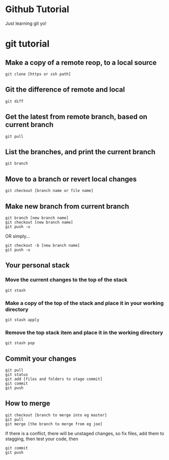 # Github Tutorial
Just learning git yo!

# git tutorial

## Make a copy of a remote reop, to a local source
```
git clone [https or ssh path]
```

## Git the difference of remote and local
```
git diff
```

## Get the latest from remote branch, based on current branch
```
git pull
```

## List the branches, and print the current branch
```
git branch
```

## Move to a branch or revert local changes
```
git checkout [branch name or file name]
```

## Make new branch from current branch
```
git branch [new branch name]
git checkout [new branch name]
git push -u
```

OR simply...

```
git checkout -b [new branch name]
git push -u
```

## Your personal stack

### Move the current changes to the top of the stack
```
git stash
```

### Make a copy of the top of the stack and place it in your working directory
```
git stash apply
```

### Remove the top stack item and place it in the working directory
```
git stash pop
```

## Commit your changes
```
git pull
git status
git add [files and folders to stage commit]
git commit
git push
```

## How to merge

```
git checkout [branch to merge into eg master]
git pull
git merge [the branch to merge from eg joe]
```

If there is a conflict, there will be unstaged changes, so fix files, add them to stagging, then test your code, then

```
git commit
git push
```

